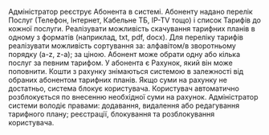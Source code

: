 Адміністратор реєструє Абонента в системі.
Абоненту надано перелік Послуг (Телефон, Інтернет, Кабельне ТБ, IP-TV  тощо) і список Тарифів до кожної послуги. Реалізувати можливість скачування тарифних планів в одному з форматів (наприклад, txt, pdf, docx). Для переліку тарифів реалізувати можливість сортування за:
алфавітом/в зворотньому порядку (a-z, z-a);
за ціною.
Абонент може обрати одну або кілька послуг за певним тарифом. У абонента є Рахунок, який він може поповнити. Кошти з рахунку знімаються системою в залежності від обраних абонентом тарифних планів. Якщо суми на рахунку не достатньо, система блокує користувача.
Користувач автоматично розблокується по внесенню необхідної суми на рахунок.
Адміністратор системи володіє правами:
додавання, видалення або редагування тарифного плану;
реєстрації, блокування та розблокування користувача.